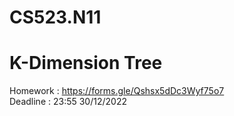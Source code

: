 # CS523.N11
# K-Dimension Tree
Homework : https://forms.gle/Qshsx5dDc3Wyf75o7
<br>Deadline : 23:55 30/12/2022 
